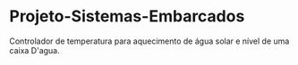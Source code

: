 # Projeto-Sistemas-Embarcados
Controlador de temperatura para aquecimento de água solar e nível de uma caixa D'agua.
